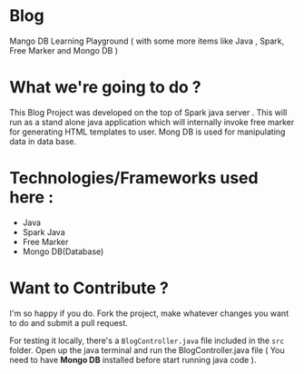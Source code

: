 Blog
==========

Mango DB  Learning Playground ( with some more items like Java , Spark, Free Marker and Mongo DB ) 


What we're going to do ?
=======================

This Blog Project was developed on the top of Spark java server .
This will run as a stand alone java application which will internally invoke free marker for generating HTML templates  to user.
Mong DB is used for manipulating data in data base.


Technologies/Frameworks used here :
=================================

- Java
- Spark Java
- Free Marker
- Mongo DB(Database) 

Want to Contribute ?
====

I'm so happy if you do. Fork the project, make whatever changes you want to do and submit a pull request. 

For testing it locally, there's a `BlogController.java` file included in the `src` folder. 
Open up the java terminal and run the BlogController.java file ( You need to have **Mongo DB** installed  before start running java code ).




